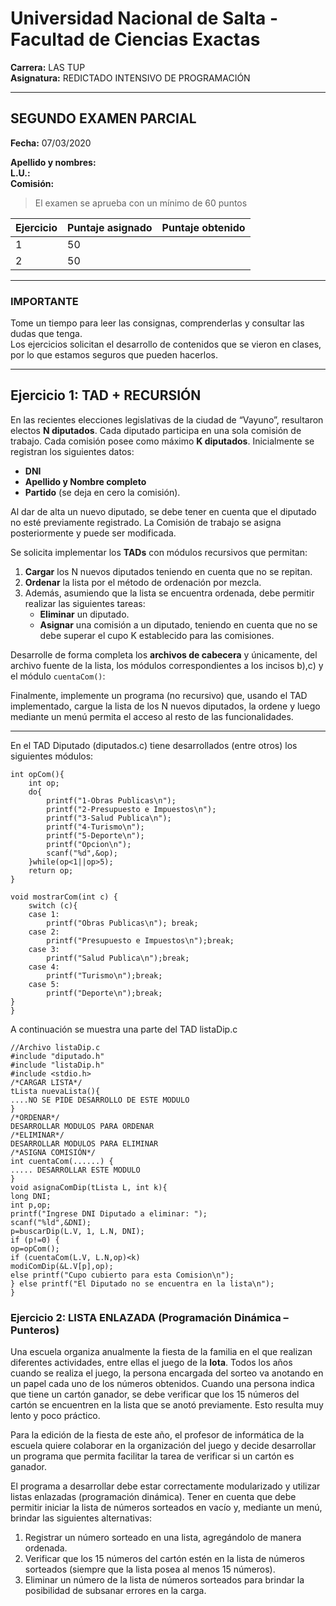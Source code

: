 # Universidad Nacional de Salta - Facultad de Ciencias Exactas

**Carrera:** LAS TUP  
**Asignatura:** REDICTADO INTENSIVO DE PROGRAMACIÓN  

---

## SEGUNDO EXAMEN PARCIAL  
**Fecha:** 07/03/2020  

**Apellido y nombres:**  
**L.U.:**  
**Comisión:**  

> El examen se aprueba con un mínimo de 60 puntos  

| Ejercicio | Puntaje asignado | Puntaje obtenido |
|-----------|------------------|------------------|
| 1         | 50              |                  |
| 2         | 50              |                  |

---

### IMPORTANTE
Tome un tiempo para leer las consignas, comprenderlas y consultar las dudas que tenga.  
Los ejercicios solicitan el desarrollo de contenidos que se vieron en clases, por lo que estamos seguros que pueden hacerlos.

---

## Ejercicio 1: TAD + RECURSIÓN

En las recientes elecciones legislativas de la ciudad de “Vayuno”, resultaron electos **N diputados**. Cada diputado participa en una sola comisión de trabajo. Cada comisión posee como máximo **K diputados**. Inicialmente se registran los siguientes datos:

- **DNI**  
- **Apellido y Nombre completo**  
- **Partido** (se deja en cero la comisión).  

Al dar de alta un nuevo diputado, se debe tener en cuenta que el diputado no esté previamente registrado. La Comisión de trabajo se asigna posteriormente y puede ser modificada.

Se solicita implementar los **TADs** con módulos recursivos que permitan:  

1. **Cargar** los N nuevos diputados teniendo en cuenta que no se repitan.  
2. **Ordenar** la lista por el método de ordenación por mezcla.  
3. Además, asumiendo que la lista se encuentra ordenada, debe permitir realizar las siguientes tareas:
   - **Eliminar** un diputado.  
   - **Asignar** una comisión a un diputado, teniendo en cuenta que no se debe superar el cupo K establecido para las comisiones.  

Desarrolle de forma completa los **archivos de cabecera** y únicamente, del archivo fuente de la lista, los módulos correspondientes a los incisos b),c) y el módulo `cuentaCom()`:

Finalmente, implemente un programa (no recursivo) que, usando el TAD implementado, cargue la lista de los N nuevos diputados, la ordene y luego mediante un menú permita el acceso al resto de las funcionalidades.

---
En el TAD Diputado (diputados.c) tiene desarrollados (entre otros) los siguientes módulos:
```
int opCom(){
    int op;
    do{
        printf("1-Obras Publicas\n");
        printf("2-Presupuesto e Impuestos\n");
        printf("3-Salud Publica\n");
        printf("4-Turismo\n");
        printf("5-Deporte\n");
        printf("Opcion\n");
        scanf("%d",&op);
    }while(op<1||op>5);
    return op;
}
```
```
void mostrarCom(int c) {
    switch (c){
    case 1:
        printf("Obras Publicas\n"); break;
    case 2:
        printf("Presupuesto e Impuestos\n");break;
    case 3:
        printf("Salud Publica\n");break;
    case 4:
        printf("Turismo\n");break;
    case 5:
        printf("Deporte\n");break;
}
}
```
A continuación se muestra una parte del TAD listaDip.c

```
//Archivo listaDip.c
#include "diputado.h"
#include "listaDip.h"
#include <stdio.h>
/*CARGAR LISTA*/
tLista nuevaLista(){
....NO SE PIDE DESARROLLO DE ESTE MODULO
}
/*ORDENAR*/
DESARROLLAR MODULOS PARA ORDENAR
/*ELIMINAR*/
DESARROLLAR MODULOS PARA ELIMINAR
/*ASIGNA COMISIÓN*/
int cuentaCom(......) {
..... DESARROLLAR ESTE MODULO
}
void asignaComDip(tLista L, int k){
long DNI;
int p,op;
printf("Ingrese DNI Diputado a eliminar: ");
scanf("%ld",&DNI);
p=buscarDip(L.V, 1, L.N, DNI);
if (p!=0) {
op=opCom();
if (cuentaCom(L.V, L.N,op)<k)
modiComDip(&L.V[p],op);
else printf("Cupo cubierto para esta Comision\n");
} else printf("El Diputado no se encuentra en la lista\n");
}
```



### Ejercicio 2: LISTA ENLAZADA (Programación Dinámica – Punteros)

Una escuela organiza anualmente la fiesta de la familia en el que realizan diferentes actividades, entre ellas el juego de la **lota**. Todos los años cuando se realiza el juego, la persona encargada del sorteo va anotando en un papel cada uno de los números obtenidos. Cuando una persona indica que tiene un cartón ganador, se debe verificar que los 15 números del cartón se encuentren en la lista que se anotó previamente. Esto resulta muy lento y poco práctico.

Para la edición de la fiesta de este año, el profesor de informática de la escuela quiere colaborar en la organización del juego y decide desarrollar un programa que permita facilitar la tarea de verificar si un cartón es ganador.

El programa a desarrollar debe estar correctamente modularizado y utilizar listas enlazadas (programación dinámica). Tener en cuenta que debe permitir iniciar la lista de números sorteados en vacío y, mediante un menú, brindar las siguientes alternativas:

1. Registrar un número sorteado en una lista, agregándolo de manera ordenada.  
2. Verificar que los 15 números del cartón estén en la lista de números sorteados (siempre que la lista posea al menos 15 números).  
3. Eliminar un número de la lista de números sorteados para brindar la posibilidad de subsanar errores en la carga.
